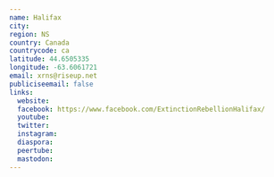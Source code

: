 ```yaml
---
name: Halifax
city:
region: NS
country: Canada
countrycode: ca
latitude: 44.6505335
longitude: -63.6061721
email: xrns@riseup.net
publiciseemail: false
links:
  website:
  facebook: https://www.facebook.com/ExtinctionRebellionHalifax/
  youtube:
  twitter:
  instagram:
  diaspora:
  peertube:
  mastodon:
---
```

